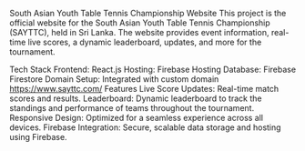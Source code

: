 South Asian Youth Table Tennis Championship Website
This project is the official website for the South Asian Youth Table Tennis Championship (SAYTTC), held in Sri Lanka. The website provides event information, real-time live scores, a dynamic leaderboard, updates, and more for the tournament.

Tech Stack
Frontend: React.js
Hosting: Firebase Hosting
Database: Firebase Firestore
Domain Setup: Integrated with custom domain https://www.sayttc.com/
Features
Live Score Updates: Real-time match scores and results.
Leaderboard: Dynamic leaderboard to track the standings and performance of teams throughout the tournament.
Responsive Design: Optimized for a seamless experience across all devices.
Firebase Integration: Secure, scalable data storage and hosting using Firebase.
